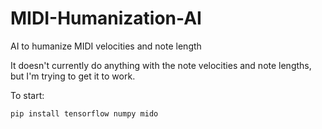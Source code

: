 # MIDI-Humanization-AI
AI to humanize MIDI velocities and note length

It doesn't currently do anything with the note velocities and note lengths, but I'm trying to get it to work.

To start:
```bash
pip install tensorflow numpy mido
```
